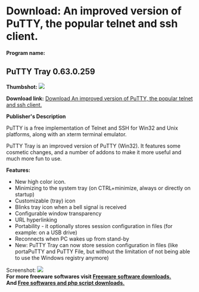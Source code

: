 # Download: An improved version of PuTTY, the popular telnet and ssh client.

**Program name:**

## PuTTY Tray 0.63.0.259

  
**Thumbshot:** ![](http://www.freewarefiles.com/screenshot/puttytray_md.jpg)   
  
**Download link:** [Download An improved version of PuTTY, the popular telnet and ssh client.](http://freesoftwares.boysofts.com/PuTTY-Tray-R_program_34529.html)  
  


**Publisher's Description**  
  


PuTTY is a free implementation of Telnet and SSH for Win32 and Unix platforms, along with an xterm terminal emulator. 

PuTTY Tray is an improved version of PuTTY (Win32). It features some cosmetic changes, and a number of addons to make it more useful and much more fun to use.

**Features:**

  * New high color icon. 
  * Minimizing to the system tray (on CTRL+minimize, always or directly on startup) 
  * Customizable (tray) icon 
  * Blinks tray icon when a bell signal is received 
  * Configurable window transparency 
  * URL hyperlinking 
  * Portability - it optionally stores session configuration in files (for example: on a USB drive) 
  * Reconnects when PC wakes up from stand-by 
  * New: PuTTY Tray can now store session configuration in files (like portaPuTTY and PuTTY File, but without the limitation of not being able to use the Windows registry anymore) 

  
  
Screenshot: ![](http://www.freewarefiles.com/screenshot/puttytray.jpg)   
**For more freeware softwares visit [Freeware software downloads.](http://freesoftwares.boysofts.com/)**   
**And [Free softwares and php script downloads.](http://www.boysofts.com/)**
